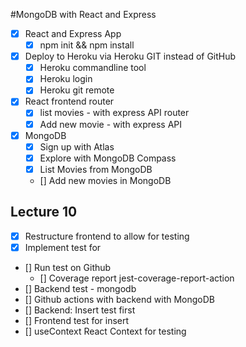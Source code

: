 #MongoDB with React and Express

* [x] React and Express App
  * [x] npm init && npm install
* [x] Deploy to Heroku via Heroku GIT instead of GitHub
  * [x] Heroku commandline tool
  * [x] Heroku login
  * [x] Heroku git remote
* [x] React frontend router
  * [x] list movies - with express API router
  * [x] Add new movie - with express API
* [x] MongoDB
  * [x] Sign up with Atlas
  * [x] Explore with MongoDB Compass
  * [x] List Movies from MongoDB
  * [] Add new movies in MongoDB

## Lecture 10
* [x] Restructure frontend to allow for testing
* [x] Implement test for <ListMovies />
* [] Run test on Github
  * [] Coverage report jest-coverage-report-action
* [] Backend test - mongodb
* [] Github actions with backend with MongoDB
* [] Backend: Insert test first
* [] Frontend test for insert
* [] useContext React Context for testing

